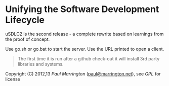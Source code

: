 Unifying the Software Development Lifecycle
===========================================

uSDLC2 is the second release - a complete rewrite based on learnings from the proof of concept.
 
Use go.sh or go.bat to start the server. Use the URL printed to open a client.

> The first time it is run after a github check-out it will install 3rd party libraries and systems.

Copyright (C) 2012,13 *Paul Marrington* (paul@marrington.net), see *GPL* for license